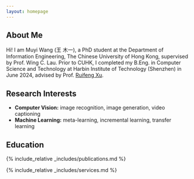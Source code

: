 ```yaml
---
layout: homepage
---
```


## About Me

Hi! I am Muyi Wang (王 木一), a PhD student at the Department of Information Engineering, The Chinese University of Hong Kong, supervised by Prof. Wing C. Lau.  Prior to CUHK, I completed my B.Eng. in Computer Science and Technology at Harbin Institute of Technology (Shenzhen) in June 2024, advised by Prof. <a href="http://faculty.hitsz.edu.cn/xuruifeng" target="_blank" rel="noopener">Ruifeng Xu</a>.

## Research Interests

- **Computer Vision:** image recognition, image generation, video captioning
- **Machine Learning:** meta-learning, incremental learning, transfer learning

## Education

<!-- ## News

- **[Feb. 2020]** Our paper about incremental learning is accepted to CVPR 2020.
- **[Feb. 2020]** We will host the ACM Multimedia Asia 2020 conference in Singapore!
- **[Sept. 2019]** Our paper about few-shot learning is accepted to NeurIPS 2019.
- **[Mar. 2019]** Our paper about few-shot learning is accepted to CVPR 2019. -->

{% include_relative _includes/publications.md %}

{% include_relative _includes/services.md %}
